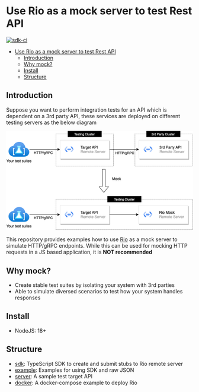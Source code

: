 # Use Rio as a mock server to test Rest API

[![sdk-ci](https://github.com/hungdv136/rio-js/actions/workflows/ci.yml/badge.svg)](https://github.com/hungdv136/rio-js/actions/workflows/ci.yml)

- [Use Rio as a mock server to test Rest API](#use-rio-as-a-mock-server-to-test-rest-api)
  - [Introduction](#introduction)
  - [Why mock?](#why-mock)
  - [Install](#install)
  - [Structure](#structure)

## Introduction

Suppose you want to perform integration tests for an API which is dependent on a 3rd party API, these services are deployed on different testing servers as the below diagram

![Component](docs/component.png)

This repository provides examples how to use [Rio](https://github.com/hungdv136/rio) as a mock server to simulate HTTP/gRPC endpoints. While this can be used for mocking HTTP requests in a JS based application, it is **NOT recommended** 

## Why mock?

- Create stable test suites by isolating your system with 3rd parties
- Able to simulate diversed scenarios to test how your system handles responses

## Install

- NodeJS: 18+

## Structure

- [sdk](./sdk/README.md): TypeScript SDK to create and submit stubs to Rio remote server
- [example](./example/README.md): Examples for using SDK and raw JSON
- [server](./server/README.md): A sample test target API
- [docker](docker): A docker-compose example to deploy Rio